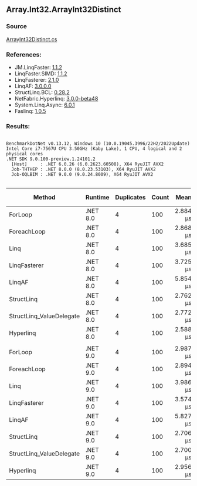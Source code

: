 ﻿## Array.Int32.ArrayInt32Distinct

### Source
[ArrayInt32Distinct.cs](../LinqBenchmarks/Array/Int32/ArrayInt32Distinct.cs)

### References:
- JM.LinqFaster: [1.1.2](https://www.nuget.org/packages/JM.LinqFaster/1.1.2)
- LinqFaster.SIMD: [1.1.2](https://www.nuget.org/packages/LinqFaster.SIMD/1.0.3)
- LinqFasterer: [2.1.0](https://www.nuget.org/packages/LinqFasterer/2.1.0)
- LinqAF: [3.0.0.0](https://www.nuget.org/packages/LinqAF/3.0.0.0)
- StructLinq.BCL: [0.28.2](https://www.nuget.org/packages/StructLinq/0.28.2)
- NetFabric.Hyperlinq: [3.0.0-beta48](https://www.nuget.org/packages/NetFabric.Hyperlinq/3.0.0-beta48)
- System.Linq.Async: [6.0.1](https://www.nuget.org/packages/System.Linq.Async/6.0.1)
- Faslinq: [1.0.5](https://www.nuget.org/packages/Faslinq/1.0.5)

### Results:
```

BenchmarkDotNet v0.13.12, Windows 10 (10.0.19045.3996/22H2/2022Update)
Intel Core i7-7567U CPU 3.50GHz (Kaby Lake), 1 CPU, 4 logical and 2 physical cores
.NET SDK 9.0.100-preview.1.24101.2
  [Host]     : .NET 6.0.26 (6.0.2623.60508), X64 RyuJIT AVX2
  Job-THTHEP : .NET 8.0.0 (8.0.23.53103), X64 RyuJIT AVX2
  Job-OQLBIM : .NET 9.0.0 (9.0.24.8009), X64 RyuJIT AVX2


```
| Method                   | Runtime  | Duplicates | Count | Mean     | Error     | StdDev    | Median   | Ratio        | RatioSD | Gen0   | Allocated | Alloc Ratio   |
|------------------------- |--------- |----------- |------ |---------:|----------:|----------:|---------:|-------------:|--------:|-------:|----------:|--------------:|
| ForLoop                  | .NET 8.0 | 4          | 100   | 2.884 μs | 0.0550 μs | 0.0430 μs | 2.868 μs |     baseline |         | 2.8648 |    6000 B |               |
| ForeachLoop              | .NET 8.0 | 4          | 100   | 2.868 μs | 0.0346 μs | 0.0324 μs | 2.865 μs | 1.00x faster |   0.02x | 2.8648 |    6000 B |   1.000x more |
| Linq                     | .NET 8.0 | 4          | 100   | 3.685 μs | 0.0733 μs | 0.1654 μs | 3.603 μs | 1.29x slower |   0.06x | 2.8648 |    5992 B |   1.001x less |
| LinqFasterer             | .NET 8.0 | 4          | 100   | 3.725 μs | 0.0843 μs | 0.2364 μs | 3.629 μs | 1.28x slower |   0.08x | 4.4212 |    9272 B |   1.545x more |
| LinqAF                   | .NET 8.0 | 4          | 100   | 5.854 μs | 0.1137 μs | 0.3133 μs | 5.733 μs | 2.01x slower |   0.11x | 5.9280 |   12400 B |   2.067x more |
| StructLinq               | .NET 8.0 | 4          | 100   | 2.762 μs | 0.0517 μs | 0.0404 μs | 2.758 μs | 1.04x faster |   0.02x | 0.0153 |      32 B | 187.500x less |
| StructLinq_ValueDelegate | .NET 8.0 | 4          | 100   | 2.772 μs | 0.0515 μs | 0.1163 μs | 2.743 μs | 1.03x faster |   0.05x |      - |         - |            NA |
| Hyperlinq                | .NET 8.0 | 4          | 100   | 2.588 μs | 0.0504 μs | 0.1018 μs | 2.553 μs | 1.13x faster |   0.04x |      - |         - |            NA |
|                          |          |            |       |          |           |           |          |              |         |        |           |               |
| ForLoop                  | .NET 9.0 | 4          | 100   | 2.987 μs | 0.0595 μs | 0.1578 μs | 2.911 μs |     baseline |         | 2.8648 |    6000 B |               |
| ForeachLoop              | .NET 9.0 | 4          | 100   | 2.894 μs | 0.0322 μs | 0.0302 μs | 2.881 μs | 1.05x faster |   0.06x | 2.8610 |    6000 B |   1.000x more |
| Linq                     | .NET 9.0 | 4          | 100   | 3.986 μs | 0.0790 μs | 0.1751 μs | 3.911 μs | 1.34x slower |   0.09x | 2.8610 |    5992 B |   1.001x less |
| LinqFasterer             | .NET 9.0 | 4          | 100   | 3.574 μs | 0.0666 μs | 0.1622 μs | 3.496 μs | 1.19x slower |   0.08x | 4.4212 |    9272 B |   1.545x more |
| LinqAF                   | .NET 9.0 | 4          | 100   | 5.827 μs | 0.0918 μs | 0.1057 μs | 5.784 μs | 1.95x slower |   0.11x | 5.9280 |   12400 B |   2.067x more |
| StructLinq               | .NET 9.0 | 4          | 100   | 2.706 μs | 0.0384 μs | 0.0321 μs | 2.698 μs | 1.11x faster |   0.06x | 0.0153 |      32 B | 187.500x less |
| StructLinq_ValueDelegate | .NET 9.0 | 4          | 100   | 2.700 μs | 0.0531 μs | 0.0710 μs | 2.671 μs | 1.10x faster |   0.05x |      - |         - |            NA |
| Hyperlinq                | .NET 9.0 | 4          | 100   | 2.956 μs | 0.0563 μs | 0.0553 μs | 2.947 μs | 1.02x faster |   0.05x |      - |         - |            NA |
